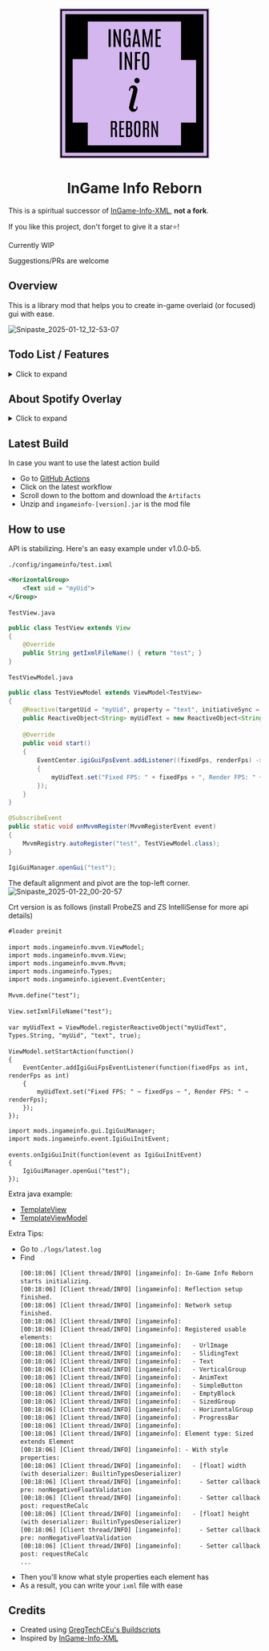 <div align="center">
  <img src="logo.png" alt="Your Image" width="300"/>
  <h1>InGame Info Reborn</h1>
</div>

This is a spiritual successor of [InGame-Info-XML](https://github.com/Lunatrius/InGame-Info-XML), **not a fork**.

If you like this project, don't forget to give it a star⭐!

Currently WIP

Suggestions/PRs are welcome

## Overview
This is a library mod that helps you to create in-game overlaid (or focused) gui with ease.

![Snipaste_2025-01-12_12-53-07](https://github.com/user-attachments/assets/581f0727-bba8-4ff5-9780-8fdbfaf587fd)

## Todo List / Features
<details>
<summary>Click to expand</summary>

https://trello.com/b/MTLHeyGn/ingameinfo

- Approximate Model-View-ViewModel pattern (✔)
- Add framebuffer to the rendering life cycle (✔)
- Introduce a custom gui container (✔)
- Maintain a list of custom gui containers (✔)
- A gui container can be ingame-overlaid/focused (switchable) (✔)
- Introduce feature-rich gui layout
  - Pivot (✔)
  - Alignment (✔)
  - Padding (✔)
  - Horizontal Group (stack elements horizontally) (✔)
  - Vertical Group (stack elements vertically) (✔)
  - Sized Group (✔)
  - Nesting Groups (group in group) (✔)
  - Adaptive Group (fit elements into it adaptively)
  - Foldout Group
- Add controls like text, button, input field, etc.
  - Text (✔)
  - Sliding Text (✔)
  - Anim Text (✔)
  - Simple Button (✔)
  - Checkbox
  - Input Field
  - Image
  - Url Image (✔)
  - GIF
  - Slide Bar
  - Progress Bar (✔)
  - Draggable
- Introduce modular animation options for controls (WIP)
- Add crt support (✔)
- Ingame spotify support (✔)

</details>

## About Spotify Overlay
<details>
<summary>Click to expand</summary>

Also under early stage of development

Version Requirement: >= v1.0.0-b2
- It depends on the Spotify Web API, so it only works when you are connected to the Internet
- You have to register your own spotify app first and then input the client id & secret to the config file to allow the Web API to function ([About Spotify App](https://developer.spotify.com/documentation/web-api/concepts/apps). Btw, Redirect URI should be set to http://localhost:8888 for this mod to listen)<br><br>Specific spotify app config is as follows
![Snipaste_2025-01-08_10-58-25](https://github.com/user-attachments/assets/241d10bf-3309-4ac1-9bdc-b1f33946b455)

- Input the command `#spotify-oauth` to the chat to authorize your spotify app
- After you finished the authentication, input the command `#spotify-gui true` while you're listening to a track on Spotify to open the gui overlay. `#spotify-gui false` for closing ofc
- You can always run `#spotify-gui true` again to refresh
- Album image loading could be slow
- You no longer need to run `#spotify-oauth` for the next launch and so on, but you should run `#spotify-oauth` to refresh if you encountered any issues
- Run `#spotify-gui-edit` to switch to another layout at runtime

![Snipaste_2025-01-07_21-27-57](https://github.com/user-attachments/assets/4324f4e5-481a-4a72-8658-6b65f876809c)

</details>

## Latest Build
In case you want to use the latest action build
- Go to [GitHub Actions](https://github.com/tttsaurus/Ingame-Info-Reborn/actions)
- Click on the latest workflow
- Scroll down to the bottom and download the `Artifacts`
- Unzip and `ingameinfo-[version].jar` is the mod file

## How to use
API is stabilizing.
Here's an easy example under v1.0.0-b5.

`./config/ingameinfo/test.ixml`
```xml
<HorizontalGroup>
    <Text uid = "myUid">
</Group>
```
`TestView.java`
```java
public class TestView extends View
{
    @Override
    public String getIxmlFileName() { return "test"; }
}
```
`TestViewModel.java`
```java
public class TestViewModel extends ViewModel<TestView>
{
    @Reactive(targetUid = "myUid", property = "text", initiativeSync = true)
    public ReactiveObject<String> myUidText = new ReactiveObject<String>(){};

    @Override
    public void start()
    {
        EventCenter.igiGuiFpsEvent.addListener((fixedFps, renderFps) ->
        {
            myUidText.set("Fixed FPS: " + fixedFps + ", Render FPS: " + renderFps);
        });
    }
}
```
```java
@SubscribeEvent
public static void onMvvmRegister(MvvmRegisterEvent event)
{
    MvvmRegistry.autoRegister("test", TestViewModel.class);
}
```
```java
IgiGuiManager.openGui("test");
```
The default alignment and pivot are the top-left corner.
![Snipaste_2025-01-22_00-20-57](https://github.com/user-attachments/assets/ee9818ca-eee7-4ff2-9825-00a8cd3c1cc4)


Crt version is as follows (install ProbeZS and ZS IntelliSense for more api details)
```zenscript
#loader preinit

import mods.ingameinfo.mvvm.ViewModel;
import mods.ingameinfo.mvvm.View;
import mods.ingameinfo.mvvm.Mvvm;
import mods.ingameinfo.Types;
import mods.ingameinfo.igievent.EventCenter;

Mvvm.define("test");

View.setIxmlFileName("test");

var myUidText = ViewModel.registerReactiveObject("myUidText", Types.String, "myUid", "text", true);

ViewModel.setStartAction(function()
{
    EventCenter.addIgiGuiFpsEventListener(function(fixedFps as int, renderFps as int)
    {
        myUidText.set("Fixed FPS: " ~ fixedFps ~ ", Render FPS: " ~ renderFps);
    });
});
```
```zenscript
import mods.ingameinfo.gui.IgiGuiManager;
import mods.ingameinfo.event.IgiGuiInitEvent;

events.onIgiGuiInit(function(event as IgiGuiInitEvent)
{
    IgiGuiManager.openGui("test");
});
```

Extra java example:
- [TemplateView](https://github.com/tttsaurus/Ingame-Info-Reborn/blob/master/src/main/java/com/tttsaurus/ingameinfo/common/impl/mvvm/TemplateView.java)
- [TemplateViewModel](https://github.com/tttsaurus/Ingame-Info-Reborn/blob/master/src/main/java/com/tttsaurus/ingameinfo/common/impl/mvvm/TemplateViewModel.java)

Extra Tips:
- Go to `./logs/latest.log`
- Find
  ```
  [00:18:06] [Client thread/INFO] [ingameinfo]: In-Game Info Reborn starts initializing.
  [00:18:06] [Client thread/INFO] [ingameinfo]: Reflection setup finished.
  [00:18:06] [Client thread/INFO] [ingameinfo]: Network setup finished.
  [00:18:06] [Client thread/INFO] [ingameinfo]: 
  [00:18:06] [Client thread/INFO] [ingameinfo]: Registered usable elements: 
  [00:18:06] [Client thread/INFO] [ingameinfo]:   - UrlImage
  [00:18:06] [Client thread/INFO] [ingameinfo]:   - SlidingText
  [00:18:06] [Client thread/INFO] [ingameinfo]:   - Text
  [00:18:06] [Client thread/INFO] [ingameinfo]:   - VerticalGroup
  [00:18:06] [Client thread/INFO] [ingameinfo]:   - AnimText
  [00:18:06] [Client thread/INFO] [ingameinfo]:   - SimpleButton
  [00:18:06] [Client thread/INFO] [ingameinfo]:   - EmptyBlock
  [00:18:06] [Client thread/INFO] [ingameinfo]:   - SizedGroup
  [00:18:06] [Client thread/INFO] [ingameinfo]:   - HorizontalGroup
  [00:18:06] [Client thread/INFO] [ingameinfo]:   - ProgressBar
  [00:18:06] [Client thread/INFO] [ingameinfo]: 
  [00:18:06] [Client thread/INFO] [ingameinfo]: Element type: Sized extends Element
  [00:18:06] [Client thread/INFO] [ingameinfo]: - With style properties:
  [00:18:06] [Client thread/INFO] [ingameinfo]:   - [float] width (with deserializer: BuiltinTypesDeserializer)
  [00:18:06] [Client thread/INFO] [ingameinfo]:     - Setter callback pre: nonNegativeFloatValidation
  [00:18:06] [Client thread/INFO] [ingameinfo]:     - Setter callback post: requestReCalc
  [00:18:06] [Client thread/INFO] [ingameinfo]:   - [float] height (with deserializer: BuiltinTypesDeserializer)
  [00:18:06] [Client thread/INFO] [ingameinfo]:     - Setter callback pre: nonNegativeFloatValidation
  [00:18:06] [Client thread/INFO] [ingameinfo]:     - Setter callback post: requestReCalc
  ...
  ```
- Then you'll know what style properties each element has
- As a result, you can write your `ixml` file with ease

## Credits
- Created using [GregTechCEu's Buildscripts](https://github.com/GregTechCEu/Buildscripts)
- Inspired by [InGame-Info-XML](https://github.com/Lunatrius/InGame-Info-XML)
